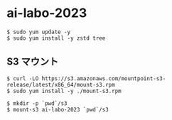 # ai-labo-2023

```
$ sudo yum update -y
$ sudo yum install -y zstd tree
```

## S3 マウント

```
$ curl -LO https://s3.amazonaws.com/mountpoint-s3-release/latest/x86_64/mount-s3.rpm
$ sudo yum install -y ./mount-s3.rpm

$ mkdir -p `pwd`/s3
$ mount-s3 ai-labo-2023 `pwd`/s3
```
